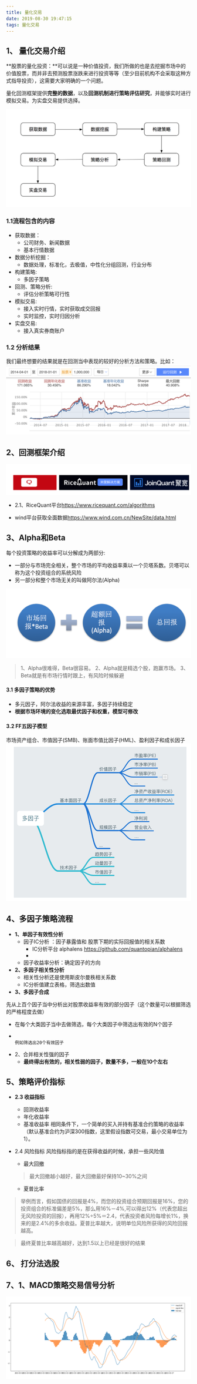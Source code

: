 ```yaml
---
title: 量化交易
date: 2019-08-30 19:47:15
tags: 量化交易
---
```


## 1、 量化交易介绍

**股票的量化投资：**可以说是一种价值投资，我们所做的也是去挖掘市场中的价值股票，而并非去预测股票涨跌来进行投资等等（至少目前机构不会采取这种方式指导投资），这需要大家明确的一个问题。

量化回测框架提供**完整的数据**，以及**回测机制进行策略评估研究**，并能够实时进行模拟交易。为实盘交易提供选择。

![image](量化交易/量化流程.png)

<!--more-->

### 1.1流程包含的内容

- 获取数据：
  - 公司财务、新闻数据
  - 基本行情数据
- 数据分析挖掘：
  - 数据处理，标准化，去极值，中性化分组回测，行业分布
- 构建策略:
  - 多因子策略
- 回测、策略分析:
  - 评估分析策略可行性
- 模拟交易:
  - 接入实时行情，实时获取成交回报
  - 实时监控，实时归因分析
- 实盘交易:
  - 接入真实券商账户

### 1.2 分析结果

我们最终想要的结果就是在回测当中表现的较好的分析方法和策略。比如：
![image_2](量化交易/结果.png)



## 2、回测框架介绍

![im](量化交易/云端框架.png)

- 2.1、RiceQuant平台<https://www.ricequant.com/algorithms> 

- wind平台获取全面数据<https://www.wind.com.cn/NewSite/data.html>

  > 

## 3、Alpha和Beta

每个投资策略的收益率可以分解成为两部分:

- 一部分与市场完全相关，整个市场的平均收益率乘以一个贝塔系数。贝塔可以称为这个投资组合的系统风险
- 另一部分和整个市场无关的叫做阿尔法(Alpha)

![alpha_beta](量化交易/alpha与beta.png)

> 1、Alpha很难得，Beta很容易。
> 2、Alpha就是精选个股，跑赢市场。
> 3、Beta就是有市场行情时跟上，有风险时候躲避
>
> 

#### 3.1 多因子策略的优势

- 多元因子，阿尔法收益的来源丰富，多因子持续稳定
- **根据市场环境的变化选取最优因子和权重，模型可修改**

#### 3.2  FF五因子模型

市场资产组合、市值因子(SMB)、账面市值比因子(HML)、盈利因子和成长因子
![](量化交易/多因子技术分析.png)

## 4、多因子策略流程

- **1、单因子有效性分析**
  - 因子IC分析 ：因子暴露值和 股票下期的实际回报值的相关系数
    - IC分析平台 alphalens <https://github.com/quantopian/alphalens>
    - 
  - 因子收益率分析：确定因子的方向
- **2、多因子相关性分析**
  - 相关性分析还是使用斯皮尔曼秩相关系数
  - IC分析值建立表格，筛选出数值
- **3、多因子合成**

先从上百个因子当中分析出对股票收益率有效的部分因子（这个数量可以根据筛选的严格程度去做）

- 在每个大类因子当中去做筛选，每个大类因子中筛选出有效的N个因子
-                                                                                                                                                                       例如筛选出20个有效因子
- 2、合并相关性强的因子
  - **最终得出有效的，相关性弱的因子，数量不多，一般在10个左右**

<!--more-->

## 5、策略评价指标

- **2.3 收益指标**

  - 回测收益率
  - 年化收益率
  - 基准收益率
    相同条件下，一个简单的买入并持有基准合约策略的收益率（默认基准合约为沪深300指数，这里假设指数可交易，最小交易单位为1）。

- 2.4 风险指标
  风险指标指的是在获得收益的时候，承担一些风险值

  - 最大回撤

  > 最大回撤越小越好，最大回撤最好保持10~30%之间

  - 夏普比率

> 举例而言，假如国债的回报是4%，而您的投资组合预期回报是16%，您的投资组合的标准偏差是5%，那么用16%－4%,可以得出12%（代表您超出无风险投资的回报），再用12%÷5%＝2.4，代表投资者风险每增长1%，换来的是2.4%的多余收益。夏普比率越大，说明单位风险所获得的风险回报越高。

> 最终夏普比率越高越好，达到1.5以上已经是很好的结果

## 6、 打分法选股



## 7、1、MACD策略交易信号分析

![image](量化交易/趋势追踪策略.png)